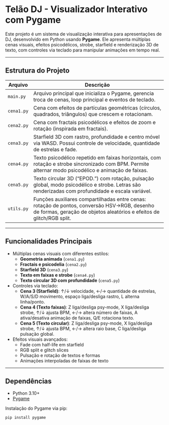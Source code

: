 # Telão DJ - Visualizador Interativo com Pygame

Este projeto é um sistema de visualização interativa para apresentações de DJ, desenvolvido em Python usando **Pygame**. Ele apresenta múltiplas cenas visuais, efeitos psicodélicos, strobe, starfield e renderização 3D de texto, com controles via teclado para manipular animações em tempo real.

---

## Estrutura do Projeto

| Arquivo | Descrição |
|---------|-----------|
| `main.py` | Arquivo principal que inicializa o Pygame, gerencia troca de cenas, loop principal e eventos de teclado. |
| `cena1.py` | Cena com efeitos de partículas geométricas (círculos, quadrados, triângulos) que crescem e rotacionam. |
| `cena2.py` | Cena com fractais psicodélicos e efeitos de zoom e rotação (inspirada em fractais). |
| `cena3.py` | Starfield 3D com rastro, profundidade e centro móvel via WASD. Possui controle de velocidade, quantidade de estrelas e fade. |
| `cena4.py` | Texto psicodélico repetido em faixas horizontais, com rotação e strobe sincronizado com BPM. Permite alternar modo psicodélico e animação de faixas. |
| `cena5.py` | Texto circular 3D (“EPOD.”) com rotação, pulsação global, modo psicodélico e strobe. Letras são renderizadas com profundidade e escala variável. |
| `utils.py` | Funções auxiliares compartilhadas entre cenas: rotação de pontos, conversão HSV→RGB, desenho de formas, geração de objetos aleatórios e efeitos de glitch/RGB split. |

---

## Funcionalidades Principais

- Múltiplas cenas visuais com diferentes estilos:
  - **Geometria animada** (`cena1.py`)
  - **Fractais e psicodelia** (`cena2.py`)
  - **Starfield 3D** (`cena3.py`)
  - **Texto em faixas e strobe** (`cena4.py`)
  - **Texto circular 3D com profundidade** (`cena5.py`)
- Controles via teclado:
  - **Cena 3 (Starfield)**: ↑/↓ velocidade, ←/→ quantidade de estrelas, W/A/S/D movimento, espaço liga/desliga rastro, L alterna linha/ponto.
  - **Cena 4 (Texto faixas)**: Z liga/desliga psy-mode, X liga/desliga strobe, ↑/↓ ajusta BPM, ←/→ altera número de faixas, A ativa/desativa animação de faixas, Q/E rotaciona texto.
  - **Cena 5 (Texto circular)**: Z liga/desliga psy-mode, X liga/desliga strobe, ↑/↓ ajusta BPM, ←/→ altera raio base, C liga/desliga pulsação global.
- Efeitos visuais avançados:
  - Fade com half-life em starfield
  - RGB split e glitch slices
  - Pulsação e rotação de textos e formas
  - Animações interpoladas de faixas de texto

---

## Dependências

- Python 3.10+
- [Pygame](https://www.pygame.org/)

Instalação do Pygame via pip:

```bash
pip install pygame
